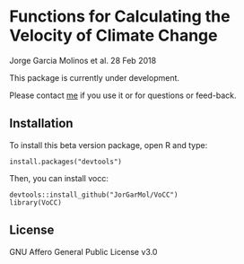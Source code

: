 # Functions for Calculating the Velocity of Climate Change

Jorge Garcia Molinos et al. 28 Feb 2018

This package is currently under development.

Please contact [me](jorgegmolinos@arc.hokudai.ac.jp) if you use it or for questions or feed-back.


## Installation

To install this beta version package, open R and type:

    install.packages("devtools")

Then, you can install vocc:

    devtools::install_github("JorGarMol/VoCC")
    library(VoCC)

## License

GNU Affero General Public License v3.0
